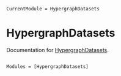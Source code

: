 ```@meta
CurrentModule = HypergraphDatasets
```

# HypergraphDatasets

Documentation for [HypergraphDatasets](https://github.com/espottesmith/HypergraphDatasets.jl).

```@index
```

```@autodocs
Modules = [HypergraphDatasets]
```
